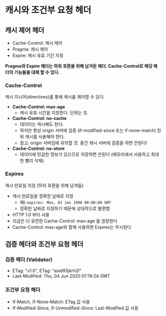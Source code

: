 # 캐시와 조건부 요청 헤더

## 캐시 제어 헤더
- Cache-Control: 캐시 제어
- Pragma: 캐시 제어
- Expire: 캐시 유효 기간 지정

**Pragma와 Expire 헤더는 하위 호환을 위해 남겨둔 헤더. Cache-Control로 해당 헤더의 기능들을 대체 할 수 있다.**

### Cache-Control
캐시 지시어(directives)를 통해 캐시를 제어할 수 있다.

- **Cache-Control: max-age**
	- 캐시 유효 시간을 지정한다. 단위는 초.
- **Cache-Control: no-cache**
	- 데이터는 캐시해도 된다.
	- 하지만 항상 origin 서버에 검증 (if-modified-since 또는 if-none-match) 한 뒤 캐시를 사용해야 한다.
	- 참고: origin 서버임에 유의할 것. 중간 캐시 서버에 검증을 하면 안된다!
- **Cache-Control: no-store**
	- 데이터에 민감한 정보가 있으므로 저장하면 안된다 (메모리에서 사용하고 최대한 빨리 삭제)

### Expires
캐시 만료일 지정 (하위 호환을 위해 남겨둠)

- 캐시 만료일을 정확한 날짜로 지정
	- 예) `expires: Mon, 01 Jan 1990 00:00:00 GMT`
	- 정확한 날짜로 지정하기 때문에 상대적으로 불편함
- HTTP 1.0 부터 사용
- 지금은 더 유연한 Cache-Control: max-age 를 권장한다
- Cache-Control: max-age와 함께 사용하면 Expires는 무시된다


## 검증 헤더와 조건부 요청 헤더
### 검증 헤더 (Validator)
- ETag: "v1.0", ETag: "asid93jkrh2l"
- Last-Modified: Thu, 04 Jun 2020 07:19:24 GMT

### 조건부 요청 헤더
- If-Match, If-None-Match: ETag 값 사용
- If-Modified-Since, If-Unmodified-Since: Last-Modified 값 사용